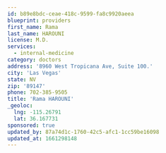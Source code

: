```yaml
---
id: b89e8bdc-ceae-418c-9599-fa8c9920aeea
blueprint: providers
first_name: Rama
last_name: HAROUNI
license: M.D.
services:
  - internal-medicine
category: doctors
address: '8960 West Tropicana Ave, Suite 100.'
city: 'Las Vegas'
state: NV
zip: '89147'
phone: 702-385-9505
title: 'Rama HAROUNI'
_geoloc:
  lng: -115.26791
  lat: 36.167731
sponsored: true
updated_by: 87a74d1c-1760-42c5-afc1-1cc59be16098
updated_at: 1661298148
---
```

